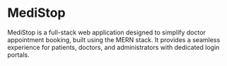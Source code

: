 # MediStop
MediStop is a full-stack web application designed to simplify doctor appointment booking, built using the MERN stack. It provides a seamless experience for patients, doctors, and administrators with dedicated login portals.
